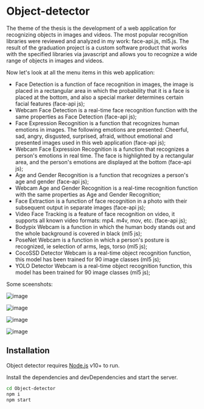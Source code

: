 # Object-detector

The theme of the thesis is the development of a web application for recognizing objects in images and videos.
The most popular recognition libraries were reviewed and analyzed in my work:  face-api.js, ml5.js. The result of the graduation project is a custom software product that works with the specified libraries via javascript and allows you to recognize a wide range of objects in images and videos.

Now let's look at all the menu items in this web application:
- Face Detection is a function of face recognition in images, the image is placed in a rectangular area in which the probability that it is a face is placed at the bottom, and also a special marker determines certain facial features (face-api js);
- Webcam Face Detection is a real-time face recognition function with the same properties as Face Detection (face-api js);
- Face Expression Recognition is a function that recognizes human emotions in images. The following emotions are presented: Cheerful, sad, angry, disgusted, surprised, afraid, without emotional and presented images used in this web application (face-api js);
-  Webcam Face Expression Recognition is a function that recognizes a person's emotions in real time. The face is highlighted by a rectangular area, and the person's emotions are displayed at the bottom (face-api js);
- Age and Gender Recognition is a function that recognizes a person's age and gender (face-api js);
- Webcam Age and Gender Recognition is a real-time recognition function with the same properties as Age and Gender Recognition;
- Face Extraction is a function of face recognition in a photo with their subsequent output in separate images (face-api js);
- Video Face Tracking is a feature of face recognition on video, it supports all known video formats: mp4. m4v, mov, etc. (face-api js);
- Bodypix Webcam is a function in which the human body stands out and the whole background is covered in black (ml5 js);
- PoseNet Webcam is a function in which a person's posture is recognized, ie selection of arms, legs, torso (ml5 js);
- CocoSSD Detector Webcam is a real-time object recognition function, this model has been trained for 90 image classes (ml5 js);
- YOLO Detector Webcam is a real-time object recognition function, this model has been trained for 90 image classes (ml5 js);

Some sceenshots:

![image](https://user-images.githubusercontent.com/18406724/117358518-ee4d6180-aebe-11eb-9d57-e0a6d403a891.png)

![image](https://user-images.githubusercontent.com/18406724/117358007-4e8fd380-aebe-11eb-8547-fcbb88be376b.png)

![image](https://user-images.githubusercontent.com/18406724/117358579-00c79b00-aebf-11eb-93ef-730faec606cd.png)

![image](https://user-images.githubusercontent.com/18406724/117358603-07561280-aebf-11eb-9f82-0f0744a34ea3.png)


## Installation

Object detector requires [Node.js](https://nodejs.org/) v10+ to run.

Install the dependencies and devDependencies and start the server.

```sh
cd Object-detector
npm i
npm start
```

